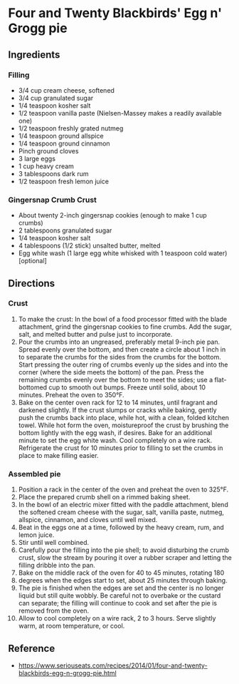 # Four and Twenty Blackbirds' Egg n' Grogg pie

## Ingredients

### Filling
- 3/4 cup cream cheese, softened
- 3/4 cup granulated sugar
- 1/4 teaspoon kosher salt
- 1/2 teaspoon vanilla paste (Nielsen-Massey makes a readily available one)
- 1/2 teaspoon freshly grated nutmeg
- 1/4 teaspoon ground allspice
- 1/4 teaspoon ground cinnamon
- Pinch ground cloves
- 3 large eggs
- 1 cup heavy cream
- 3 tablespoons dark rum
- 1/2 teaspoon fresh lemon juice

### Gingersnap Crumb Crust
- About twenty 2-inch gingersnap cookies (enough to make 1 cup crumbs)
- 2 tablespoons granulated sugar
- 1/4 teaspoon kosher salt
- 4 tablespoons (1/2 stick) unsalted butter, melted
- Egg white wash (1 large egg white whisked with 1 teaspoon cold water) [optional]

## Directions
### Crust
1. To make the crust: In the bowl of a food processor fitted with the blade
   attachment, grind the gingersnap cookies to fine crumbs. Add the sugar, salt,
   and melted butter and pulse just to incorporate.
2. Pour the crumbs into an ungreased, preferably metal 9-inch pie pan. Spread
   evenly over the bottom, and then create a circle about 1 inch in to separate
   the crumbs for the sides from the crumbs for the bottom. Start pressing the
   outer ring of crumbs evenly up the sides and into the corner (where the side
   meets the bottom) of the pan. Press the remaining crumbs evenly over the
   bottom to meet the sides; use a flat-bottomed cup to smooth out bumps. Freeze
   until solid, about 10 minutes. Preheat the oven to 350°F.
3. Bake on the center oven rack for 12 to 14 minutes, until fragrant and
   darkened slightly. If the crust slumps or cracks while baking, gently push
   the crumbs back into place, while hot, with a clean, folded kitchen towel.
   While hot form the oven, moistureproof the crust by brushing the bottom
   lightly with the egg wash, if desires. Bake for an additional minute to set
   the egg white wash. Cool completely on a wire rack. Refrigerate the crust
   for 10 minutes prior to filling to set the crumbs in place to make filling
   easier.

### Assembled pie
1. Position a rack in the center of the oven and preheat the oven to 325°F.
2. Place the prepared crumb shell on a rimmed baking sheet.
3. In the bowl of an electric mixer fitted with the paddle attachment, blend the
   softened cream cheese with the sugar, salt, vanilla paste, nutmeg, allspice,
   cinnamon, and cloves until well mixed.
4. Beat in the eggs one at a time, followed by the heavy cream, rum, and lemon
   juice.
5. Stir until well combined.
6. Carefully pour the filling into the pie shell; to avoid disturbing the crumb
   crust, slow the stream by pouring it over a rubber scraper and letting the
   filling dribble into the pan.
7. Bake on the middle rack of the oven for 40 to 45 minutes, rotating 180
8. degrees when the edges start to set, about 25 minutes through baking.
9. The pie is finished when the edges are set and the center is no longer
   liquid but still quite wobbly. Be careful not to overbake or the custard can
   separate; the filling will continue to cook and set after the pie is removed
   from the oven.
10. Allow to cool completely on a wire rack, 2 to 3 hours. Serve slightly warm,
    at room temperature, or cool.

## Reference
* https://www.seriouseats.com/recipes/2014/01/four-and-twenty-blackbirds-egg-n-grogg-pie.html
